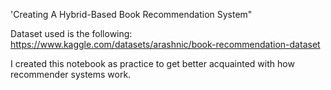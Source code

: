 'Creating A Hybrid-Based Book Recommendation System"

Dataset used is the following: https://www.kaggle.com/datasets/arashnic/book-recommendation-dataset

I created this notebook as practice to get better acquainted with how recommender systems work.

